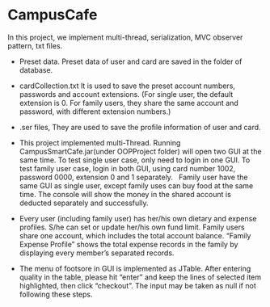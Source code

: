 # CampusCafe

In this project, we implement multi-thread, serialization, MVC observer pattern, txt files. 

- Preset data. Preset data of user and card are saved in the folder of database.
-  cardCollection.txt
It is used to save the preset account numbers, passwords and account extensions. (For single user, the default extension is 0. For family users, they share the same account and password, with different extension numbers.)  
-  .ser files, 
They are used to save the profile information of user and card.

- This project implemented multi-Thread. Running CampusSmartCafe.jar(under OOPProject folder) will open two GUI at the same time. To test single user case, only need to login in one GUI. To test family user case, login in both GUI, using card number 1002, password 0000, extension 0 and 1 separately.   
Family user have the same GUI as single user, except family uses can buy food at the same time. The console will show the money in the shared account  is deducted separately and successfully. 

- Every user (including family user) has her/his own dietary and expense profiles. S/he can set or update her/his own fund limit. Family users share one account, which includes the total account balance. “Family Expense Profile” shows the total expense records in the family by displaying every member’s separated records.

- The menu of footsore in GUI is implemented as JTable. After entering quality in the table, please hit “enter” and keep the lines of selected item highlighted, then click “checkout”. The input may be taken as null if not following these steps. 
